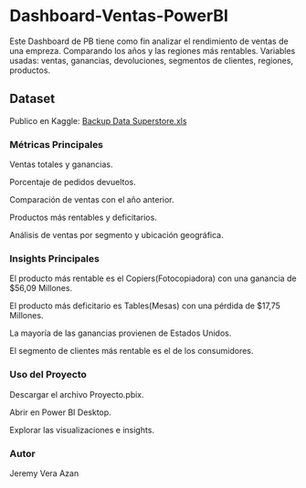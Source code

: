 # Dashboard-Ventas-PowerBI
Este Dashboard de PB tiene como fin analizar el rendimiento de ventas de una empreza. Comparando los años y las regiones más rentables.
Variables usadas: ventas, ganancias, devoluciones, segmentos de clientes, regiones, productos.
## Dataset
Publico en Kaggle: [Backup Data Superstore.xls](https://github.com/user-attachments/files/19145016/Backup.Data.Superstore.xls)
### Métricas Principales
Ventas totales y ganancias. 

Porcentaje de pedidos devueltos.

Comparación de ventas con el año anterior.

Productos más rentables y deficitarios.

Análisis de ventas por segmento y ubicación geográfica.
### Insights Principales
El producto más rentable es el Copiers(Fotocopiadora) con una ganancia de $56,09 Millones.

El producto más deficitario es Tables(Mesas) con una pérdida de $17,75 Millones.

La mayoría de las ganancias provienen de Estados Unidos.

El segmento de clientes más rentable es el de los consumidores.

### Uso del Proyecto
Descargar el archivo Proyecto.pbix.

Abrir en Power BI Desktop.

Explorar las visualizaciones e insights.

### Autor
Jeremy Vera Azan
